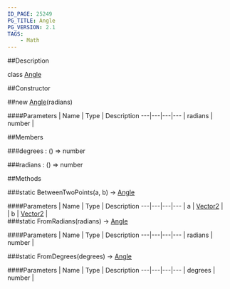 ```yaml
---
ID_PAGE: 25249
PG_TITLE: Angle
PG_VERSION: 2.1
TAGS:
    - Math
---
```

##Description

class [Angle](/classes/2.2/Angle)



##Constructor

##new [Angle](/classes/2.2/Angle)(radians)



####Parameters
 | Name | Type | Description
---|---|---|---
 | radians | number |  

##Members

###degrees : () =&gt; number



###radians : () =&gt; number



##Methods

###static BetweenTwoPoints(a, b) &rarr; [Angle](/classes/2.2/Angle)



####Parameters
 | Name | Type | Description
---|---|---|---
 | a | [Vector2](/classes/2.2/Vector2) |  
 | b | [Vector2](/classes/2.2/Vector2) |  
###static FromRadians(radians) &rarr; [Angle](/classes/2.2/Angle)



####Parameters
 | Name | Type | Description
---|---|---|---
 | radians | number |  

###static FromDegrees(degrees) &rarr; [Angle](/classes/2.2/Angle)



####Parameters
 | Name | Type | Description
---|---|---|---
 | degrees | number |  

